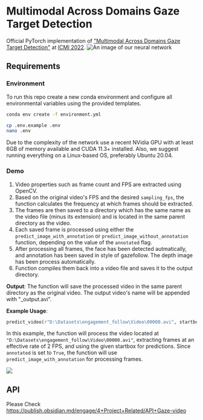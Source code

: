 # Multimodal Across Domains Gaze Target Detection
Official PyTorch implementation of ["Multimodal Across Domains Gaze Target Detection"](https://dl.acm.org/doi/10.1145/3536221.3556624) at [ICMI 2022](https://icmi.acm.org/2022/).
![An image of our neural network](/assets/network.png?raw=true)

## Requirements
### Environment
To run this repo create a new conda environment and configure all environmental variables using the provided templates.

```bash
conda env create -f environment.yml

cp .env.example .env
nano .env
```

Due to the complexity of the network use a recent NVidia GPU with at least 6GB of memory available and CUDA 11.3+ installed.
Also, we suggest running everything on a Linux-based OS, preferably Ubuntu 20.04.

### Demo
 
1. Video properties such as frame count and FPS are extracted using OpenCV.
2. Based on the original video's FPS and the desired `sampling_fps`, the function calculates the frequency at which frames should be extracted.
3. The frames are then saved to a directory which has the same name as the video file (minus its extension) and is located in the same parent directory as the video.
4. Each saved frame is processed using either the `predict_image_with_annotation` or `predict_image_without_annotation` function, depending on the value of the `annotated` flag.
5. After processing all frames, the face has been detected autmatically, and annotation has been saved in style of gazefollow. The depth image has been process automatically.
6. Function compiles them back into a video file and saves it to the output directory.

**Output**:
The function will save the processed video in the same parent directory as the original video. The output video's name will be appended with "_output.avi".

**Example Usage**:
```python
predict_video(r"D:\Datasets\engagement_follow\Video\00000.avi", startbox=[267, 200, 314, 248], sampling_fps=2, annotated=True)
```
In this example, the function will process the video located at `"D:\Datasets\engagement_follow\Video\00000.avi"`, extracting frames at an effective rate of 2 FPS, and using the given startbox for predictions. Since `annotated` is set to `True`, the function will use `predict_image_with_annotation` for processing frames.

![](https://i.imgur.com/3pdnmLF.png)

## API

Please Check https://publish.obsidian.md/engage/4+Project+Related/API+Gaze-video
